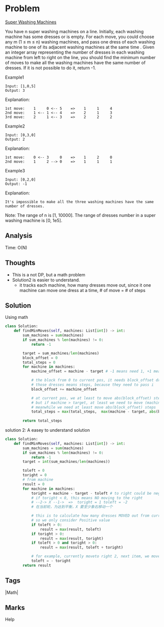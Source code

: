 # Problem
[Super Washing Machines](https://leetcode.com/problems/super-washing-machines)

You have n super washing machines on a line. Initially, each washing machine has some dresses or is empty.
For each move, you could choose any m (1 ≤ m ≤ n) washing machines, and pass one dress of each washing machine to one of its adjacent washing machines at the same time .
Given an integer array representing the number of dresses in each washing machine from left to right on the line, you should find the minimum number of moves to make all the washing machines have the same number of dresses. If it is not possible to do it, return -1.

Example1
```
Input: [1,0,5]
Output: 3
```
Explanation: 
```
1st move:    1     0 <-- 5    =>    1     1     4
2nd move:    1 <-- 1 <-- 4    =>    2     1     3    
3rd move:    2     1 <-- 3    =>    2     2     2   
```
Example2
```
Input: [0,3,0]
Output: 2
```

Explanation: 
```
1st move:    0 <-- 3     0    =>    1     2     0    
2nd move:    1     2 --> 0    =>    1     1     1     
```
Example3
```
Input: [0,2,0]
Output: -1
```
Explanation: 
```
It's impossible to make all the three washing machines have the same number of dresses. 
```

Note:
The range of n is [1, 10000].
The range of dresses number in a super washing machine is [0, 1e5].


## Analysis
Time: O(N)

## Thoughts
- This is a not DP, but a math problem
- Solution2 is easier to understand.
  - it tracks each machine, how many dresses move out, since it one machine can move 
    one dress at a time, # of move = # of steps 
  
## Solution
Using math 
```python
class Solution:
    def findMinMoves(self, machines: List[int]) -> int:
        sum_machines = sum(machines)
        if sum_machines % len(machines) != 0:
            return -1

        target = sum_machines/len(machines)
        block_offset = 0
        total_steps = 0
        for machine in machines:
            machine_offset = machine - target # -1 means need 1, +1 means exceed 1 

            # the block from 0 to current pos, it needs block_offset dresses
            # those dresses means steps, because they need to pass i 
            block_offset += machine_offset

            # at current pos, we at least to move abs(block_offset) steps 
            # but if machine > target, at least we need to move (machine - target) steps,
            # meanwhile we need at least move abs(block_offset) steps 
            total_steps = max(total_steps,  max(machine - target, abs(block_offset)) )
            
        return total_steps 
```
solution 2: A easey to understand solution 
```python
class Solution:
    def findMinMoves(self, machines: List[int]) -> int:
        sum_machines = sum(machines)
        if sum_machines % len(machines) != 0:
            return -1
        target = int(sum_machines/len(machines))

        toleft = 0
        toright = 0
        # from machine 
        result = 0 
        for machine in machines:
            toright = machine - target - toleft # to right could be negative, but it is fine 
            # if toright < 0, this means NO moving to the right 
            # --2-> X --1->  =>  toright = 1 toleft = -2  
            # 在当前轮，为达到平衡，X 要至少象右移动一个

            # this is to calculate how many dresses MOVED out from current machine 
            # so we only consider Positive value 
            if toleft > 0:
                result = max(result, toleft)
            if toright > 0:
                result = max(result, toright)
            if toleft > 0 and toright > 0:
                result = max(result, toleft + toright)

            # for example, currently moveto right 2, next item, we moveto left = -2  
            toleft = - toright 
        return result 

```

## Tags
|Math|

## Marks
Help

[comment]: <timestamp:2019-05-09>
